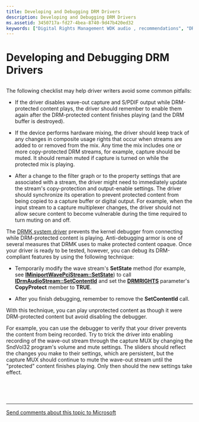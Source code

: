 ```yaml
---
title: Developing and Debugging DRM Drivers
description: Developing and Debugging DRM Drivers
ms.assetid: 3450717a-fd27-4bea-8740-9d47b420ed32
keywords: ["Digital Rights Management WDK audio , recommendations", "DRM WDK audio , recommendations", "Digital Rights Management WDK audio , debugging", "DRM WDK audio , debugging", "debugging drivers WDK DRM"]
---
```


# Developing and Debugging DRM Drivers


## <span id="developing_and_debugging_drm_drivers"></span><span id="DEVELOPING_AND_DEBUGGING_DRM_DRIVERS"></span>


The following checklist may help driver writers avoid some common pitfalls:

-   If the driver disables wave-out capture and S/PDIF output while DRM-protected content plays, the driver should remember to enable them again after the DRM-protected content finishes playing (and the DRM buffer is destroyed).

-   If the device performs hardware mixing, the driver should keep track of any changes in composite usage rights that occur when streams are added to or removed from the mix. Any time the mix includes one or more copy-protected DRM streams, for example, capture should be muted. It should remain muted if capture is turned on while the protected mix is playing.

-   After a change to the filter graph or to the property settings that are associated with a stream, the driver might need to immediately update the stream's copy-protection and output-enable settings. The driver should synchronize its operation to prevent protected content from being copied to a capture buffer or digital output. For example, when the input stream to a capture multiplexer changes, the driver should not allow secure content to become vulnerable during the time required to turn muting on and off.

The [DRMK system driver](kernel-mode-wdm-audio-components.md#drmk_system_driver) prevents the kernel debugger from connecting while DRM-protected content is playing. Anti-debugging armor is one of several measures that DRMK uses to make protected content opaque. Once your driver is ready to be tested, however, you can debug its DRM-compliant features by using the following technique:

-   Temporarily modify the wave stream's **SetState** method (for example, see [**IMiniportWavePciStream::SetState**](https://msdn.microsoft.com/library/windows/hardware/ff536733)) to call [**IDrmAudioStream::SetContentId**](https://msdn.microsoft.com/library/windows/hardware/ff536570) and set the [**DRMRIGHTS**](https://msdn.microsoft.com/library/windows/hardware/ff536355) parameter's **CopyProtect** member to **TRUE**.

-   After you finish debugging, remember to remove the **SetContentId** call.

With this technique, you can play unprotected content as though it were DRM-protected content but avoid disabling the debugger.

For example, you can use the debugger to verify that your driver prevents the content from being recorded. Try to trick the driver into enabling recording of the wave-out stream through the capture MUX by changing the SndVol32 program's volume and mute settings. The sliders should reflect the changes you make to their settings, which are persistent, but the capture MUX should continue to mute the wave-out stream until the "protected" content finishes playing. Only then should the new settings take effect.

 

 


--------------------
[Send comments about this topic to Microsoft](mailto:wsddocfb@microsoft.com?subject=Documentation%20feedback%20[audio\audio]:%20Developing%20and%20Debugging%20DRM%20Drivers%20%20RELEASE:%20%287/18/2016%29&body=%0A%0APRIVACY%20STATEMENT%0A%0AWe%20use%20your%20feedback%20to%20improve%20the%20documentation.%20We%20don't%20use%20your%20email%20address%20for%20any%20other%20purpose,%20and%20we'll%20remove%20your%20email%20address%20from%20our%20system%20after%20the%20issue%20that%20you're%20reporting%20is%20fixed.%20While%20we're%20working%20to%20fix%20this%20issue,%20we%20might%20send%20you%20an%20email%20message%20to%20ask%20for%20more%20info.%20Later,%20we%20might%20also%20send%20you%20an%20email%20message%20to%20let%20you%20know%20that%20we've%20addressed%20your%20feedback.%0A%0AFor%20more%20info%20about%20Microsoft's%20privacy%20policy,%20see%20http://privacy.microsoft.com/default.aspx. "Send comments about this topic to Microsoft")


